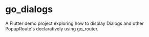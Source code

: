# go_dialogs

A Flutter demo project exploring how to display Dialogs and other PopupRoute's declaratively using go_router.
